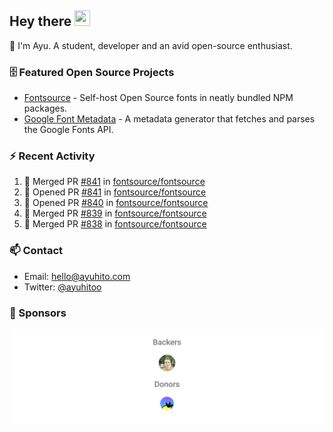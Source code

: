 ## Hey there <img src="https://media.giphy.com/media/hvRJCLFzcasrR4ia7z/giphy.gif" width="25" height="25">

📝 I'm Ayu. A student, developer and an avid open-source enthusiast.

### 🗄 Featured Open Source Projects

- [Fontsource](https://github.com/fontsource/fontsource) - Self-host Open Source fonts in neatly bundled NPM packages.
- [Google Font Metadata](https://github.com/fontsource/google-font-metadata) - A metadata generator that fetches and parses the Google Fonts API.

### ⚡ Recent Activity

<!--START_SECTION:activity-->

1. 🎉 Merged PR [#841](https://github.com/fontsource/fontsource/pull/841) in [fontsource/fontsource](https://github.com/fontsource/fontsource)
2. 💪 Opened PR [#841](https://github.com/fontsource/fontsource/pull/841) in [fontsource/fontsource](https://github.com/fontsource/fontsource)
3. 💪 Opened PR [#840](https://github.com/fontsource/fontsource/pull/840) in [fontsource/fontsource](https://github.com/fontsource/fontsource)
4. 🎉 Merged PR [#839](https://github.com/fontsource/fontsource/pull/839) in [fontsource/fontsource](https://github.com/fontsource/fontsource)
5. 🎉 Merged PR [#838](https://github.com/fontsource/fontsource/pull/838) in [fontsource/fontsource](https://github.com/fontsource/fontsource)
<!--END_SECTION:activity-->

### 📫 Contact

- Email: hello@ayuhito.com
- Twitter: [@ayuhitoo](https://twitter.com/ayuhitoo)

### :sparkling_heart: Sponsors

<p align="center">
  <a href="https://cdn.jsdelivr.net/gh/ayuhito/ayuhito/sponsors.svg">
    <img src='https://raw.githubusercontent.com/ayuhito/ayuhito/master/sponsors.svg'/>
  </a>
</p>
